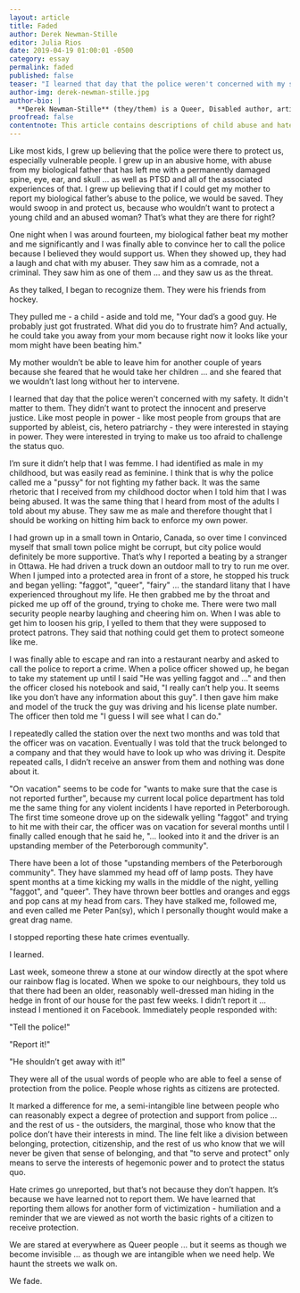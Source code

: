 ```yaml
---
layout: article
title: Faded
author: Derek Newman-Stille
editor: Julia Rios
date: 2019-04-19 01:00:01 -0500
category: essay
permalink: faded
published: false
teaser: "I learned that day that the police weren't concerned with my safety. It didn't matter to them."
author-img: derek-newman-stille.jpg
author-bio: |
  **Derek Newman-Stille** (they/them) is a Queer, Disabled author, artist, academic, and activist living in Peterborough, Ontario, Canada. They are completing their PhD at Trent University where they teach in the Gender and Women’s Studies and English Literature departments. Derek runs the 8 time Prix Aurora Award-winning digital humanities site Speculating Canada. They are the editor of the forthcoming collections _Over the Rainbow: Folk and Fairy Tales from the Margins_ (Exile) and _We Shall Be Monsters_ (Renaissance Press).   
proofread: false
contentnote: This article contains descriptions of child abuse and hate crimes.
---
```


Like most kids, I grew up believing that the police were there to protect us, especially vulnerable people. I grew up in an abusive home, with abuse from my biological father that has left me with a permanently damaged spine, eye, ear, and skull ... as well as PTSD and all of the associated experiences of that. I grew up believing that if I could get my mother to report my biological father’s abuse to the police, we would be saved. They would swoop in and protect us, because who wouldn’t want to protect a young child and an abused woman? That’s what they are there for right?

One night when I was around fourteen, my biological father beat my mother and me significantly and I was finally able to convince her to call the police because I believed they would support us. When they showed up, they had a laugh and chat with my abuser. They saw him as a comrade, not a criminal. They saw him as one of them ... and they saw us as the threat.

As they talked, I began to recognize them. They were his friends from hockey.

They pulled me - a child - aside and told me, "Your dad’s a good guy. He probably just got frustrated. What did you do to frustrate him? And actually, he could take you away from your mom because right now it looks like your mom might have been beating him."

My mother wouldn’t be able to leave him for another couple of years because she feared that he would take her children ... and she feared that we wouldn’t last long without her to intervene.

I learned that day that the police weren't concerned with my safety. It didn't matter to them. They didn’t want to protect the innocent and preserve justice. Like most people in power - like most people from groups that are supported by ableist, cis, hetero patriarchy - they were interested in staying in power. They were interested in trying to make us too afraid to challenge the status quo.

I’m sure it didn’t help that I was femme. I had identified as male in my childhood, but was easily read as feminine. I think that is why the police called me a "pussy" for not fighting my father back. It was the same rhetoric that I received from my childhood doctor when I told him that I was being abused. It was the same thing that I heard from most of the adults I told about my abuse. They saw me as male and therefore thought that I should be working on hitting him back to enforce my own power.

I had grown up in a small town in Ontario, Canada, so over time I convinced myself that small town police might be corrupt, but city police would definitely be more supportive. That’s why I reported a beating by a stranger in Ottawa. He had driven a truck down an outdoor mall to try to run me over. When I jumped into a protected area in front of a store, he stopped his truck and began yelling: "faggot", "queer", "fairy" ... the standard litany that I have experienced throughout my life. He then grabbed me by the throat and picked me up off of the ground, trying to choke me. There were two mall security people nearby laughing and cheering him on. When I was able to get him to loosen his grip, I yelled to them that they were supposed to protect patrons. They said that nothing could get them to protect someone like me.

I was finally able to escape and ran into a restaurant nearby and asked to call the police to report a crime. When a police officer showed up, he began to take my statement up until I said "He was yelling faggot and ..." and then the officer closed his notebook and said, "I really can’t help you. It seems like you don’t have any information about this guy". I then gave him make and model of the truck the guy was driving and his license plate number. The officer then told me "I guess I will see what I can do."

I repeatedly called the station over the next two months and was told that the officer was on vacation. Eventually I was told that the truck belonged to a company and that they would have to look up who was driving it. Despite repeated calls, I didn’t receive an answer from them and nothing was done about it.

"On vacation" seems to be code for "wants to make sure that the case is not reported further", because my current local police department has told me the same thing for any violent incidents I have reported in Peterborough. The first time someone drove up on the sidewalk yelling "faggot" and trying to hit me with their car, the officer was on vacation for several months until I finally called enough that he said he, "... looked into it and the driver is an upstanding member of the Peterborough community".

There have been a lot of those "upstanding members of the Peterborough community". They have slammed my head off of lamp posts. They have spent months at a time kicking my walls in the middle of the night, yelling "faggot", and "queer". They have thrown beer bottles and oranges and eggs and pop cans at my head from cars. They have stalked me, followed me, and even called me Peter Pan(sy), which I personally thought would make a great drag name.

I stopped reporting these hate crimes eventually.

I learned.

Last week, someone threw a stone at our window directly at the spot where our rainbow flag is located. When we spoke to our neighbours, they told us that there had been an older, reasonably well-dressed man hiding in the hedge in front of our house for the past few weeks. I didn’t report it ... instead I mentioned it on Facebook. Immediately people responded with:

"Tell the police!"

"Report it!"

"He shouldn’t get away with it!"

They were all of the usual words of people who are able to feel a sense of protection from the police. People whose rights as citizens are protected.

It marked a difference for me, a semi-intangible line between people who can reasonably expect a degree of protection and support from police ... and the rest of us - the outsiders, the marginal, those who know that the police don’t have their interests in mind. The line felt like a division between belonging, protection, citizenship, and the rest of us who know that we will never be given that sense of belonging, and that "to serve and protect" only means to serve the interests of hegemonic power and to protect the status quo.

Hate crimes go unreported, but that’s not because they don’t happen. It’s because we have learned not to report them. We have learned that reporting them allows for another form of victimization - humiliation and a reminder that we are viewed as not worth the basic rights of a citizen to receive protection.

We are stared at everywhere as Queer people ... but it seems as though we become invisible ... as though we are intangible when we need help. We haunt the streets we walk on.

We fade.
